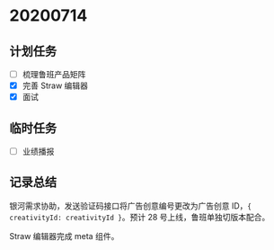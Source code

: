 # 20200714

## 计划任务

- [ ] 梳理鲁班产品矩阵
- [x] 完善 Straw 编辑器
- [x] 面试

## 临时任务

- [ ] 业绩播报

## 记录总结

银河需求协助，发送验证码接口将广告创意编号更改为广告创意 ID，`{ creativityId: creativityId }`。预计 28 号上线，鲁班单独切版本配合。

Straw 编辑器完成 meta 组件。
